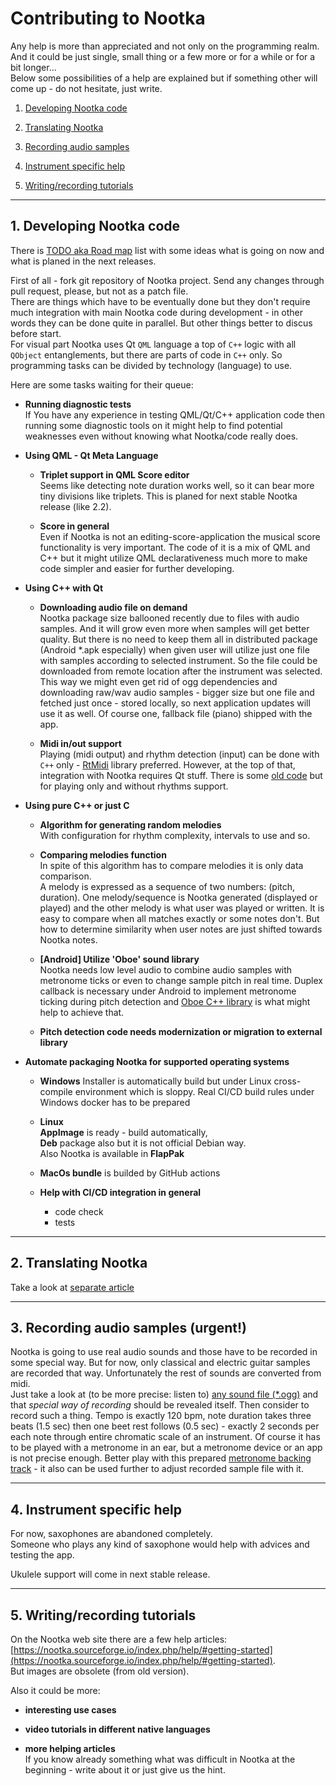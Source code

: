 
# Contributing to Nootka

Any help is more than appreciated and not only on the programming realm.  
And it could be just single, small thing or a few more or for a while or for a bit longer...  
Below some possibilities of a help are explained but if something other will come up - do not hesitate, just write.



1. [Developing Nootka code](#develop)

2. [Translating Nootka](https://www.opencode.net/seelook/nootka/blob/master/lang/how-to-translate.md)

3. [Recording audio samples](#record)

4. [Instrument specific help](#instrument)

5. [Writing/recording tutorials](#tutorials)


-----------------------------------
## 1. Developing Nootka code <a name="develop"></a>
  There is [TODO aka Road map](https://www.opencode.net/seelook/nootka/blob/master/TODO.md) list with some ideas what is going on now and what is planed in the next releases.

  First of all - fork git repository of Nootka project. Send any changes through pull request, please, but not as a patch file.  
  There are things which have to be eventually done but they don't require much integration with main Nootka code during development - in other words they can be done quite in parallel. But other things better to discus before start.  
  For visual part Nootka uses Qt `QML` language a top of `C++` logic with all `QObject` entanglements, but there are parts of code in `C++` only. So programming tasks can be divided by technology (language) to use.

  Here are some tasks waiting for their queue:

  * **Running diagnostic tests**  
    If You have any experience in testing QML/Qt/C++ application code then running some diagnostic tools on it might help to find potential weaknesses even without knowing what Nootka/code really does.

  * **Using QML - Qt Meta Language**  

    - **Triplet support in QML Score editor**  
      Seems like detecting note duration works well, so it can bear more tiny divisions like triplets. This is planed for next stable Nootka release (like 2.2).

    - **Score in general**  
      Even if Nootka is not an editing-score-application the musical score functionality is very important. The code of it is a mix of QML and C++ but it might utilize QML declarativeness much more to make code simpler and easier for further developing.

  * **Using C++ with Qt**
    - **Downloading audio file on demand**  
      Nootka package size ballooned recently due to files with audio samples. And it will grow even more when samples will get better quality.
      But there is no need to keep them all in distributed package (Android *.apk especially) when given user will utilize just one file with samples according to selected instrument.
      So the file could be downloaded from remote location after the instrument was selected.
      This way we might even get rid of ogg dependencies and downloading raw/wav audio samples - 
      bigger size but one file and fetched just once - stored locally,
      so next application updates will use it as well.
      Of course one, fallback file (piano) shipped with the app.

    - **Midi in/out support**  
      Playing (midi output) and rhythm detection (input) can be done with `C++` only - [RtMidi](https://www.music.mcgill.ca/~gary/rtmidi/) library preferred. However, at the top of that, integration with Nootka requires Qt stuff. There is some [old code](https://www.opencode.net/seelook/nootka/blob/master/src/libs/sound/tmidiout.h) but for playing only and without rhythms support.


  * **Using pure C++ or just C**  
    - **Algorithm for generating random melodies**  
        With configuration for rhythm complexity, intervals to use and so.  

    - **Comparing melodies function**  
      In spite of this algorithm has to compare melodies it is only data comparison.  
      A melody is expressed as a sequence of two numbers: (pitch, duration). One melody/sequence is Nootka generated (displayed or played) and the other melody is what user was played or written. It is easy to compare when all matches exactly or some notes don't. But how to determine similarity when user notes are just shifted towards Nootka notes.

    - **[Android] Utilize 'Oboe' sound library**  
       Nootka needs low level audio to combine audio samples with metronome ticks or even to change sample pitch in real time.
       Duplex callback is necessary under Android to implement metronome ticking during pitch detection and [Oboe C++ library](https://github.com/google/oboe) is what might help to achieve that.

    - **Pitch detection code needs modernization or migration to external library**

  * **Automate packaging Nootka for supported operating systems**  
    - **Windows**
      Installer is automatically build but under Linux cross-compile environment which is sloppy.
      Real CI/CD build rules under Windows docker has to be prepared

    - **Linux**  
      **AppImage** is ready - build automatically,  
      **Deb** package also but it is not official Debian way.  
      Also Nootka is available in **FlapPak**  

    - **MacOs bundle** is builded by GitHub actions

    - **Help with CI/CD integration in general**  
      - code check
      - tests

-----------------------------------
## 2. Translating Nootka

  Take a look at [separate article](https://www.opencode.net/seelook/nootka/blob/master/lang/how-to-translate.md)

-----------------------------------
## 3. Recording audio samples (urgent!) <a name="record"></a>
  Nootka is going to use real audio sounds and those have to be recorded in some special way. But for now, only classical and electric guitar samples are recorded that way. Unfortunately the rest of sounds are converted from midi.  
  Just take a look at (to be more precise: listen to) [any sound file (*.ogg)](https://www.opencode.net/seelook/nootka/tree/master/sounds) and that *special way of recording* should be revealed itself.
  Then consider to record such a thing. Tempo is exactly 120 bpm, note duration takes three beats (1.5 sec) then one beet rest follows (0.5 sec) - exactly 2 seconds per each note through entire chromatic scale of an instrument.
  Of course it has to be played with a metronome in an ear, but a metronome device or an app is not precise enough.
  Better play with this prepared [metronome backing track](https://www.opencode.net/seelook/nootka/raw/master/spare_parts/scales/metronome-for-Nootka-sound-samples.ogg) - it also can be used further to adjust recorded sample file with it.

-----------------------------------
## 4. Instrument specific help <a name="instrument"></a>
  For now, saxophones are abandoned completely.  
  Someone who plays any kind of saxophone would help with advices and testing the app.

  Ukulele support will come in next stable release.

-----------------------------------
## 5. Writing/recording tutorials <a name="tutorials"></a>
  On the Nootka web site there are a few help articles:  
  [https://nootka.sourceforge.io/index.php/help/#getting-started](https://nootka.sourceforge.io/index.php/help/#getting-started).  
  But images are obsolete (from old version).

  Also it could be more:

  - **interesting use cases**  

  - **video tutorials in different native languages**  

  - **more helping articles**  
    If you know already something what was difficult in Nootka at the beginning - write about it or just give us the hint.




